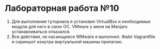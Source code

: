 # Лабораторная работа №10

  1) Для выполнения туториала я установил VirtualBox и необходимые модули для него в свою ОС. VMware у меня на Manjaro устанавливаться отказался.
  2) Все действия, не касающиеся WMware я выполнил. Файл Vagrantfile и скриншот изнутри виртуальной машины прилагаю.
